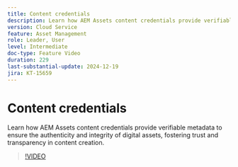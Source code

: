 ```yaml
---
title: Content credentials
description: Learn how AEM Assets content credentials provide verifiable metadata to ensure the authenticity and integrity of digital assets.
version: Cloud Service
feature: Asset Management
role: Leader, User
level: Intermediate
doc-type: Feature Video
duration: 229
last-substantial-update: 2024-12-19
jira: KT-15659
---
```


# Content credentials

Learn how AEM Assets content credentials provide verifiable metadata to ensure the authenticity and integrity of digital assets, fostering trust and transparency in content creation.

>[!VIDEO](https://video.tv.adobe.com/v/3441700/?learn=on&enablevpops)

